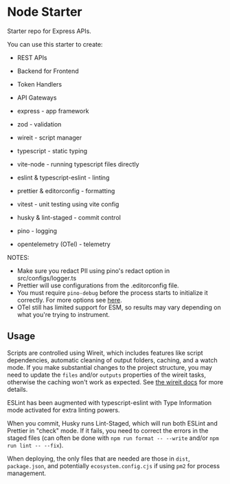 # Node Starter

Starter repo for Express APIs.

You can use this starter to create:

- REST APIs
- Backend for Frontend
- Token Handlers
- API Gateways

- express - app framework
- zod - validation
- wireit - script manager
- typescript - static typing
- vite-node - running typescript files directly
- eslint & typescript-eslint - linting
- prettier & editorconfig - formatting
- vitest - unit testing using vite config
- husky & lint-staged - commit control
- pino - logging
- opentelemetry (OTel) - telemetry

NOTES:

- Make sure you redact PII using pino's redact option in src/configs/logger.ts
- Prettier will use configurations from the .editorconfig file.
- You must require `pino-debug` before the process starts to initialize it correctly. For more options see [here](https://github.com/pinojs/pino-debug).
- OTel still has limited support for ESM, so results may vary depending on what you're trying to instrument.

## Usage

Scripts are controlled using Wireit, which includes features like script dependencies, automatic cleaning of output folders, caching, and a watch mode. If you make substantial changes to the project structure, you may need to update the `files` and/or `outputs` properties of the wireit tasks, otherwise the caching won't work as expected. See [the wireit docs](https://github.com/google/wireit/blob/main/README.md) for more details.

ESLint has been augmented with typescript-eslint with Type Information mode activated for extra linting powers.

When you commit, Husky runs Lint-Staged, which will run both ESLint and Prettier in "check" mode. If it fails, you need to correct the errors in the staged files (can often be done with `npm run format -- --write` and/or `npm run lint -- --fix`).

When deploying, the only files that are needed are those in `dist`, `package.json`, and potentially `ecosystem.config.cjs` if using `pm2` for process management.
